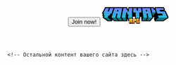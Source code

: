 <!DOCTYPE html>
<html lang="en">
<head>
    <meta charset="UTF-8">
    <meta name="viewport" content="width=device-width, initial-scale=1.0">
    <title>Your Website</title>
    <link rel="stylesheet" href="styles.css">
</head>
<body>
    <header class="header">
        <button type="button" class="button">Join now!</button>
        <img src="minecraft_title.png" alt="Logo" class="center" width="30%" height="30%">
    </header>

    <!-- Остальной контент вашего сайта здесь -->
</body>
</html>
